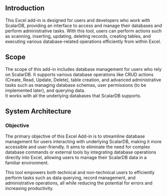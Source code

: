 
## Introduction
This Excel add-in is designed for users and developers who work with ScalarDB, providing an interface to access and manage their databases and perform administrative tasks. With this tool, users can perform actions such as scanning, inserting, updating, deleting records, creating tables, and executing various database-related operations efficiently from within Excel.

## Scope
The scope of this add-in includes database management for users who rely on ScalarDB. It supports various database operations like CRUD actions (Create, Read, Update, Delete), table creation, and advanced administrative tasks such as managing database schemas, user permissions (to be implemented later), and querying data.  
It works with all the underlying databases that ScalarDB supports.

## System Architecture

### Objective
The primary objective of this Excel Add-in is to streamline database management for users interacting with underlying ScalarDB, making it more accessible and user-friendly. It aims to eliminate the need for complex database commands or external tools by integrating database operations directly into Excel, allowing users to manage their ScalarDB data in a familiar environment. 

This tool empowers both technical and non-technical users to efficiently perform tasks such as data querying, record management, and administrative operations, all while reducing the potential for errors and increasing productivity.

